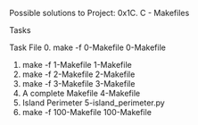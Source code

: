 Possible solutions to Project: 0x1C. C - Makefiles

Tasks

Task	File
0. make -f 0-Makefile	0-Makefile
1. make -f 1-Makefile	1-Makefile
2. make -f 2-Makefile	2-Makefile
3. make -f 3-Makefile	3-Makefile
4. A complete Makefile	4-Makefile
5. Island Perimeter	5-island_perimeter.py
6. make -f 100-Makefile	100-Makefile
